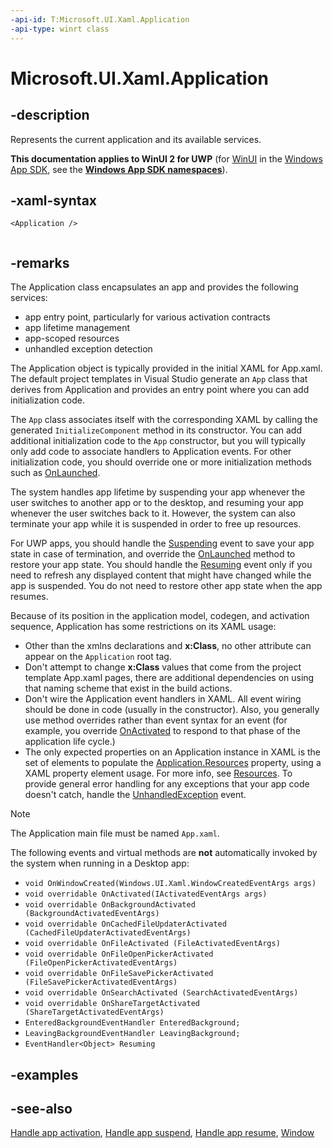 ```yaml
---
-api-id: T:Microsoft.UI.Xaml.Application
-api-type: winrt class
---
```


<!-- Class syntax.
public class Application : Windows.UI.Xaml.IApplication, Windows.UI.Xaml.IApplication2, Windows.UI.Xaml.IApplicationOverrides, Windows.UI.Xaml.IApplicationOverrides2
-->

# Microsoft.UI.Xaml.Application

## -description

Represents the current application and its available services.

**This documentation applies to WinUI 2 for UWP** (for [WinUI](/windows/apps/winui/winui3/) in the [Windows App SDK](/windows/apps/windows-app-sdk/), see the **[Windows App SDK namespaces](/windows/windows-app-sdk/api/winrt/)**).

## -xaml-syntax

```xaml
<Application />
 
```

## -remarks

The Application class encapsulates an app and provides the following services:

- app entry point, particularly for various activation contracts
- app lifetime management
- app-scoped resources
- unhandled exception detection

The Application object is typically provided in the initial XAML for App.xaml. The default project templates in Visual Studio generate an `App` class that derives from Application and provides an entry point where you can add initialization code.

The `App` class associates itself with the corresponding XAML by calling the generated `InitializeComponent` method in its constructor. You can add additional initialization code to the `App` constructor, but you will typically only add code to associate handlers to Application events. For other initialization code, you should override one or more initialization methods such as [OnLaunched](application_onlaunched_859642554.md).

The system handles app lifetime by suspending your app whenever the user switches to another app or to the desktop, and resuming your app whenever the user switches back to it. However, the system can also terminate your app while it is suspended in order to free up resources. 

For UWP apps, you should handle the [Suspending](application_suspending.md) event to save your app state in case of termination, and override the [OnLaunched](application_onlaunched_859642554.md) method to restore your app state. You should handle the [Resuming](application_resuming.md) event only if you need to refresh any displayed content that might have changed while the app is suspended. You do not need to restore other app state when the app resumes.

Because of its position in the application model, codegen, and activation sequence, Application has some restrictions on its XAML usage:

- Other than the xmlns declarations and **x:Class**, no other attribute can appear on the `Application` root tag.
- Don't attempt to change **x:Class** values that come from the project template App.xaml pages, there are additional dependencies on using that naming scheme that exist in the build actions.
- Don't wire the Application event handlers in XAML. All event wiring should be done in code (usually in the constructor). Also, you generally use method overrides rather than event syntax for an event (for example, you override [OnActivated](application_onactivated_603737819.md) to respond to that phase of the application life cycle.)
- The only expected properties on an Application instance in XAML is the set of elements to populate the [Application.Resources](application_resources.md) property, using a XAML property element usage. For more info, see [Resources](application_resources.md).
To provide general error handling for any exceptions that your app code doesn't catch, handle the [UnhandledException](application_unhandledexception.md) event.

> [!NOTE]
> The Application main file must be named `App.xaml`.

The following events and virtual methods are **not** automatically invoked by the system when running in a Desktop app:

- `void OnWindowCreated(Windows.UI.Xaml.WindowCreatedEventArgs args)`
- `void overridable OnActivated(IActivatedEventArgs args)`
- `void overridable OnBackgroundActivated (BackgroundActivatedEventArgs)`
- `void overridable OnCachedFileUpdaterActivated (CachedFileUpdaterActivatedEventArgs)`
- `void overridable OnFileActivated (FileActivatedEventArgs)`
- `void overridable OnFileOpenPickerActivated (FileOpenPickerActivatedEventArgs)`
- `void overridable OnFileSavePickerActivated (FileSavePickerActivatedEventArgs)`
- `void overridable OnSearchActivated (SearchActivatedEventArgs)`
- `void overridable OnShareTargetActivated (ShareTargetActivatedEventArgs)`
- `EnteredBackgroundEventHandler EnteredBackground;`
- `LeavingBackgroundEventHandler LeavingBackground;`
- `EventHandler<Object> Resuming`

## -examples

## -see-also

[Handle app activation](/windows/uwp/launch-resume/activate-an-app), [Handle app suspend](/windows/uwp/launch-resume/suspend-an-app), [Handle app resume](/windows/uwp/launch-resume/resume-an-app), [Window](window.md)
